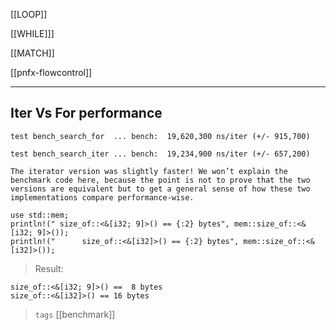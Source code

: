 [[LOOP]]

[[WHILE]]]

[[MATCH]]

[[pnfx-flowcontrol]]

---

## Iter Vs For performance

`test bench_search_for  ... bench:  19,620,300 ns/iter (+/- 915,700)`
>
`test bench_search_iter ... bench:  19,234,900 ns/iter (+/- 657,200)`
>
`The iterator version was slightly faster! We won’t explain the benchmark code here, because the point is not to prove that the two versions are equivalent but to get a general sense of how these two implementations compare performance-wise.`
>


```
use std::mem;
println!(" size_of::<&[i32; 9]>() == {:2} bytes", mem::size_of::<&[i32; 9]>());
println!("      size_of::<&[i32]>() == {:2} bytes", mem::size_of::<&[i32]>());
```
> Result:
```
size_of::<&[i32; 9]>() ==  8 bytes
size_of::<&[i32]>() == 16 bytes
```

> `tags` [[benchmark]]
